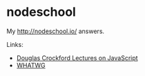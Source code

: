 # nodeschool

My http://nodeschool.io/ answers.

Links:
* [Douglas Crockford Lectures on JavaScript](https://www.youtube.com/playlist?list=PL62E185BB8577B63D)
* [WHATWG](https://whatwg.org/)
